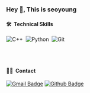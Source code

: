 ### Hey 👋, This is seoyoung

#### 🛠 &nbsp;Technical Skills
![C++](https://img.shields.io/badge/-C++-05122A?logo=c%2B%2B&style=flat)&nbsp;
![Python](https://img.shields.io/badge/-Python-05122A?logo=Python&style=flat)&nbsp;
![Git](https://img.shields.io/badge/-Git-05122A?style=flat&logo=git)&nbsp;
<!--![Opencv](https://img.shields.io/badge/-Opencv-05122A?logo=Opencv&style=flat)&nbsp;-->
<br>
<br>

#### 🤝🏻 &nbsp;Contact
[![Gmail Badge](https://img.shields.io/badge/-bestseo02@gmail.com-c14438?style=flat&logo=Gmail&logoColor=white&link=mailto:bestseo02@gmail.com)](mailto:bestseo02@gmail.com) [![Github Badge](https://img.shields.io/badge/-kimseoyoung-grey?style=flat&logo=github&logoColor=white&link=https://github.com/kimseoyoung/)](https://www.github.com/kimseoyoung/) 

<!--
**kim-seoyoung/kim-seoyoung** is a ✨ _special_ ✨ repository because its `README.md` (this file) appears on your GitHub profile.

Here are some ideas to get you started:

- 🔭 I’m currently working on ...
- 🌱 I’m currently learning ...
- 👯 I’m looking to collaborate on ...
- 🤔 I’m looking for help with ...
- 💬 Ask me about ...
- 📫 How to reach me: ...
- 😄 Pronouns: ...
- ⚡ Fun fact: ...
-->

